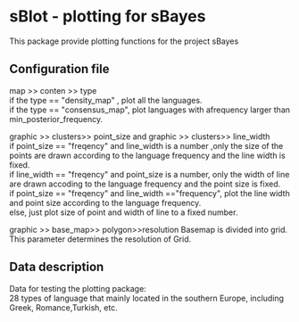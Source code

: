 # sBlot - plotting for sBayes
 This package provide plotting functions for the project sBayes



## Configuration file
map >> conten >> type<br>
if the type == "density_map" , plot all the languages.<br>
if the type == "consensus_map", plot languages with afrequency larger than min_posterior_frequency.<br>

graphic >> clusters>> point_size and graphic >> clusters>> line_width<br>
if point_size == "freqency" and line_width is a number ,only the size of the points are drawn according to the language frequency and the line width is fixed.<br>
if line_width == "freqency" and point_size is a number, only the width of line are drawn accoding to the language frequency and the point size is fixed.<br>
if point_size == "freqency" and line_width =="frequency", plot the line width and point size according  to the language frequency.<br>
else, just plot size of point and width of line to a fixed number.

graphic >> base_map>> polygon>>resolution
Basemap is divided into grid. This parameter determines the resolution of Grid. 


## Data description
Data for testing the plotting package:<br>
28 types of language that mainly located in the southern Europe, including Greek, Romance,Turkish, etc.





